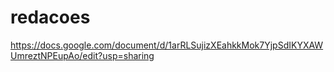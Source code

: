 # redacoes

https://docs.google.com/document/d/1arRLSujizXEahkkMok7YjpSdIKYXAWUmreztNPEupAo/edit?usp=sharing
